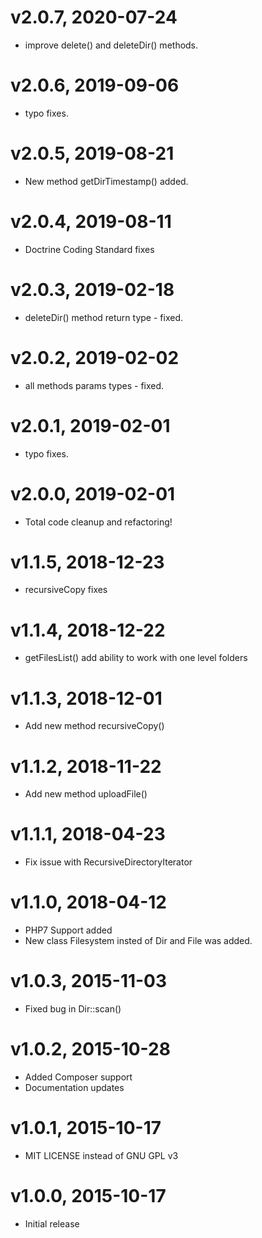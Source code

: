 # v2.0.7, 2020-07-24
* improve delete() and deleteDir() methods.

# v2.0.6, 2019-09-06
* typo fixes.

# v2.0.5, 2019-08-21
* New method getDirTimestamp() added.

# v2.0.4, 2019-08-11
* Doctrine Coding Standard fixes

# v2.0.3, 2019-02-18
* deleteDir() method return type - fixed.

# v2.0.2, 2019-02-02
* all methods params types - fixed.

# v2.0.1, 2019-02-01
* typo fixes.

# v2.0.0, 2019-02-01
* Total code cleanup and refactoring!

# v1.1.5, 2018-12-23
* recursiveCopy fixes

# v1.1.4, 2018-12-22
* getFilesList() add ability to work with one level folders

# v1.1.3, 2018-12-01
* Add new method recursiveCopy()

# v1.1.2, 2018-11-22
* Add new method uploadFile()

# v1.1.1, 2018-04-23
* Fix issue with RecursiveDirectoryIterator

# v1.1.0, 2018-04-12
* PHP7 Support added
* New class Filesystem insted of Dir and File was added.

# v1.0.3, 2015-11-03
* Fixed bug in Dir::scan()

# v1.0.2, 2015-10-28
* Added Composer support
* Documentation updates

# v1.0.1, 2015-10-17
* MIT LICENSE instead of GNU GPL v3

# v1.0.0, 2015-10-17
* Initial release
